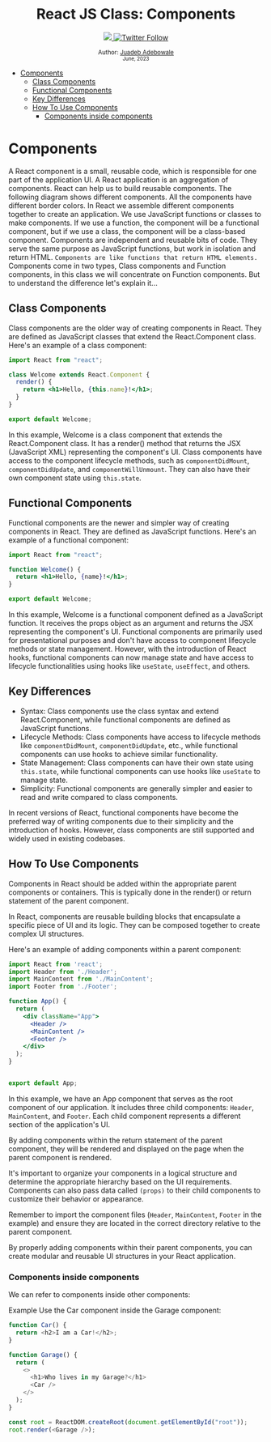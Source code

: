 <div align="center">
  <h1> React JS Class: Components </h1>
  <a class="header-badge" target="_blank" href="https://www.linkedin.com/in/juadebade/">
  <img src="https://img.shields.io/badge/style--5eba00.svg?label=LinkedIn&logo=linkedin&style=social">
  </a>
  <a class="header-badge" target="_blank" href="https://twitter.com/Juadeb1">
  <img alt="Twitter Follow" src="https://img.shields.io/twitter/follow/Juadebfm?style=social">
  </a>

<sub>Author:
<a href="https://www.linkedin.com/in/Juadeb/" target="_blank">Juadeb Adebowale</a><br>
<small> June, 2023</small>
</sub>

</div>

- [Components](#components)
  - [Class Components](#class-components)
  - [Functional Components](#functional-components)
  - [Key Differences](#key-differences)
  - [How To Use Components](#how-to-use-components)
    - [Components inside components](#components-inside-components)

# Components

A React component is a small, reusable code, which is responsible for one part of the application UI. A React application is an aggregation of components. React can help us to build reusable components. The following diagram shows different components. All the components have different border colors. In React we assemble different components together to create an application. We use JavaScript functions or classes to make components. If we use a function, the component will be a functional component, but if we use a class, the component will be a class-based component. Components are independent and reusable bits of code. They serve the same purpose as JavaScript functions, but work in isolation and return HTML.
`Components are like functions that return HTML elements.`
Components come in two types, Class components and Function components, in this class we will concentrate on Function components. But to understand the difference let's explain it...

## Class Components

Class components are the older way of creating components in React. They are defined as JavaScript classes that extend the React.Component class. Here's an example of a class component:

```jsx
import React from "react";

class Welcome extends React.Component {
  render() {
    return <h1>Hello, {this.name}!</h1>;
  }
}

export default Welcome;
```

In this example, Welcome is a class component that extends the React.Component class. It has a render() method that returns the JSX (JavaScript XML) representing the component's UI. Class components have access to the component lifecycle methods, such as `componentDidMount`, `componentDidUpdate`, and `componentWillUnmount`. They can also have their own component state using `this.state`.

## Functional Components

Functional components are the newer and simpler way of creating components in React. They are defined as JavaScript functions. Here's an example of a functional component:

```jsx
import React from "react";

function Welcome() {
  return <h1>Hello, {name}!</h1>;
}

export default Welcome;
```

In this example, Welcome is a functional component defined as a JavaScript function. It receives the props object as an argument and returns the JSX representing the component's UI. Functional components are primarily used for presentational purposes and don't have access to component lifecycle methods or state management. However, with the introduction of React hooks, functional components can now manage state and have access to lifecycle functionalities using hooks like `useState`, `useEffect`, and others.

## Key Differences

- Syntax: Class components use the class syntax and extend React.Component, while functional components are defined as JavaScript functions.
- Lifecycle Methods: Class components have access to lifecycle methods like `componentDidMount`, `componentDidUpdate`, etc., while functional components can use hooks to achieve similar functionality.
- State Management: Class components can have their own state using `this.state`, while functional components can use hooks like `useState` to manage state.
- Simplicity: Functional components are generally simpler and easier to read and write compared to class components.

In recent versions of React, functional components have become the preferred way of writing components due to their simplicity and the introduction of hooks. However, class components are still supported and widely used in existing codebases.

## How To Use Components

Components in React should be added within the appropriate parent components or containers. This is typically done in the render() or return statement of the parent component.

In React, components are reusable building blocks that encapsulate a specific piece of UI and its logic. They can be composed together to create complex UI structures.

Here's an example of adding components within a parent component:

```jsx
import React from 'react';
import Header from './Header';
import MainContent from './MainContent';
import Footer from './Footer';

function App() {
  return (
    <div className="App">
      <Header />
      <MainContent />
      <Footer />
    </div>
  );
}


export default App;
```

In this example, we have an App component that serves as the root component of our application. It includes three child components: `Header`, `MainContent`, and `Footer`. Each child component represents a different section of the application's UI.

By adding components within the return statement of the parent component, they will be rendered and displayed on the page when the parent component is rendered.

It's important to organize your components in a logical structure and determine the appropriate hierarchy based on the UI requirements. Components can also pass data called `(props)` to their child components to customize their behavior or appearance.

Remember to import the component files (`Header`, `MainContent`, `Footer` in the example) and ensure they are located in the correct directory relative to the parent component.

By properly adding components within their parent components, you can create modular and reusable UI structures in your React application.

### Components inside components

We can refer to components inside other components:

Example
Use the Car component inside the Garage component:

```js
function Car() {
  return <h2>I am a Car!</h2>;
}

function Garage() {
  return (
    <>
      <h1>Who lives in my Garage?</h1>
      <Car />
    </>
  );
}

const root = ReactDOM.createRoot(document.getElementById("root"));
root.render(<Garage />);
```
